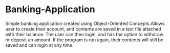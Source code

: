 # Banking-Application
Simple banking application created using Object-Oriented Concepts
Allows user to create their account, and contents are saved in a text file attached with their balance. 
The user can then login, and has the option to withdraw or deposit an amount.
If the program is run again, their contents will still be saved and can login at any time.
